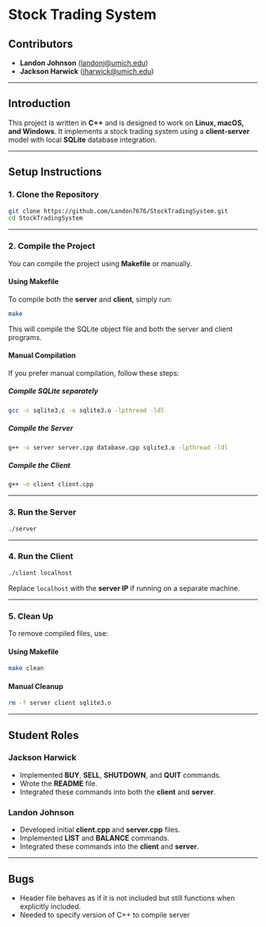# **Stock Trading System**

## **Contributors**

- **Landon Johnson** (landonj@umich.edu)
- **Jackson Harwick** (jharwick@umich.edu)

---

## **Introduction**

This project is written in **C++** and is designed to work on **Linux, macOS, and Windows**. It implements a stock trading system using a **client-server** model with local **SQLite** database integration.

---

## **Setup Instructions**

### **1. Clone the Repository**

```sh
git clone https://github.com/Landon7676/StockTradingSystem.git
cd StockTradingSystem
```

---

### **2. Compile the Project**

You can compile the project using **Makefile** or manually.

#### **Using Makefile**

To compile both the **server** and **client**, simply run:

```sh
make
```

This will compile the SQLite object file and both the server and client programs.

#### **Manual Compilation**

If you prefer manual compilation, follow these steps:

##### **Compile SQLite separately**

```sh
gcc -c sqlite3.c -o sqlite3.o -lpthread -ldl
```

##### **Compile the Server**

```sh
g++ -o server server.cpp database.cpp sqlite3.o -lpthread -ldl
```

##### **Compile the Client**

```sh
g++ -o client client.cpp
```

---

### **3. Run the Server**

```sh
./server
```

---

### **4. Run the Client**

```sh
./client localhost
```

Replace `localhost` with the **server IP** if running on a separate machine.

---

### **5. Clean Up**

To remove compiled files, use:

#### **Using Makefile**

```sh
make clean
```

#### **Manual Cleanup**

```sh
rm -f server client sqlite3.o
```

---

## **Student Roles**

### **Jackson Harwick**

- Implemented **BUY**, **SELL**, **SHUTDOWN**, and **QUIT** commands.
- Wrote the **README** file.
- Integrated these commands into both the **client** and **server**.

### **Landon Johnson**

- Developed initial **client.cpp** and **server.cpp** files.
- Implemented **LIST** and **BALANCE** commands.
- Integrated these commands into the **client** and **server**.

---

## **Bugs**

- Header file behaves as if it is not included but still functions when explicitly included.
- Needed to specify version of C++ to compile server
